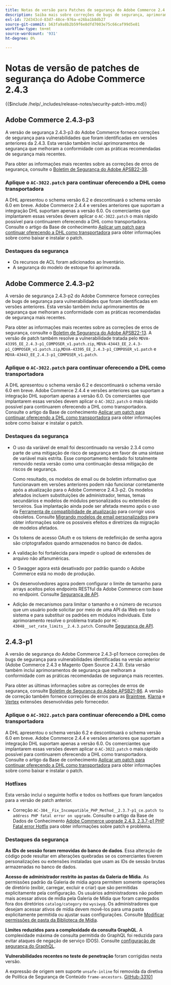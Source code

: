 ```yaml
---
title: Notas de versão para Patches de segurança do Adobe Commerce 2.4.3
description: Saiba mais sobre correções de bugs de segurança, aprimoramentos de segurança e outras atualizações relacionadas à segurança incluídas nas versões de patch de segurança para o Adobe Commerce versão 2.4.3.
exl-id: 72d343cd-83d7-48ce-976a-e26ba1b8db27
source-git-commit: b63fa9a8b2b59f6e8dfd7003e75c66caf99d5e81
workflow-type: tm+mt
source-wordcount: '931'
ht-degree: 0%

---
```



# Notas de versão de patches de segurança do Adobe Commerce 2.4.3

{{$include /help/_includes/release-notes/security-patch-intro.md}}

## Adobe Commerce 2.4.3-p3

A versão de segurança 2.4.3-p3 do Adobe Commerce fornece correções de segurança para vulnerabilidades que foram identificadas em versões anteriores da 2.4.3. Esta versão também inclui aprimoramentos de segurança que melhoram a conformidade com as práticas recomendadas de segurança mais recentes.

Para obter as informações mais recentes sobre as correções de erros de segurança, consulte o [Boletim de Segurança do Adobe APSB22-38](https://helpx.adobe.com/security/products/magento/apsb22-38.html).

### Aplique o `AC-3022.patch` para continuar oferecendo a DHL como transportadora

A DHL apresentou o schema versão 6.2 e descontinuará o schema versão 6.0 em breve. Adobe Commerce 2.4.4 e versões anteriores que suportam a integração DHL suportam apenas a versão 6.0. Os comerciantes que implantarem essas versões devem aplicar o `AC-3022.patch` o mais rápido possível para continuarem oferecendo a DHL como transportadora. Consulte o artigo da Base de conhecimento [Aplicar um patch para continuar oferecendo a DHL como transportadora](https://support.magento.com/hc/en-us/articles/7707818131597-Apply-a-patch-to-continue-offering-DHL-as-shipping-carrier) para obter informações sobre como baixar e instalar o patch.

### Destaques da segurança

* Os recursos de ACL foram adicionados ao Inventário.
* A segurança do modelo de estoque foi aprimorada.

## Adobe Commerce 2.4.3-p2

A versão de segurança 2.4.3-p2 do Adobe Commerce fornece correções de bugs de segurança para vulnerabilidades que foram identificadas em versões anteriores. Esta versão também inclui aprimoramentos de segurança que melhoram a conformidade com as práticas recomendadas de segurança mais recentes.

Para obter as informações mais recentes sobre as correções de erros de segurança, consulte o [Boletim de Segurança do Adobe APSB22-13](https://helpx.adobe.com/security/products/magento/apsb22-13.html).  A versão de patch também resolve a vulnerabilidade tratada pelo `MDVA-43395_EE_2.4.3-p1_COMPOSER_v1.patch.zip`, `MDVA-43443_EE_2.4.3-p1_COMPOSER_v1.patch.zip`,`MDVA-43395_EE_2.4.3-p1_COMPOSER_v1.patch` e `MDVA-43443_EE_2.4.3-p1_COMPOSER_v1.patch`.


### Aplique o `AC-3022.patch` para continuar oferecendo a DHL como transportadora

A DHL apresentou o schema versão 6.2 e descontinuará o schema versão 6.0 em breve. Adobe Commerce 2.4.4 e versões anteriores que suportam a integração DHL suportam apenas a versão 6.0. Os comerciantes que implantarem essas versões devem aplicar o `AC-3022.patch` o mais rápido possível para continuarem oferecendo a DHL como transportadora. Consulte o artigo da Base de conhecimento [Aplicar um patch para continuar oferecendo a DHL como transportadora](https://support.magento.com/hc/en-us/articles/7707818131597-Apply-a-patch-to-continue-offering-DHL-as-shipping-carrier) para obter informações sobre como baixar e instalar o patch.

### Destaques da segurança

* O uso da variável de email foi descontinuado na versão 2.3.4 como parte de uma mitigação de risco de segurança em favor de uma sintaxe de variável mais estrita. Esse comportamento herdado foi totalmente removido nesta versão como uma continuação dessa mitigação de riscos de segurança.

  Como resultado, os modelos de email ou de boletim informativo que funcionavam em versões anteriores podem não funcionar corretamente após a atualização para o Adobe Commerce 2.4.3-p2. Os modelos afetados incluem substituições de administrador, temas, temas secundários e modelos de módulos personalizados ou extensões de terceiros. Sua implantação ainda pode ser afetada mesmo após o uso da [Ferramenta de compatibilidade de atualização](https://experienceleague.adobe.com/docs/commerce-operations/upgrade-guide/upgrade-compatibility-tool/overview.html?lang=en) para corrigir usos obsoletos. Consulte [Migrando modelos de email personalizados](https://developer.adobe.com/commerce/frontend-core/guide/templates/email-migration/) para obter informações sobre os possíveis efeitos e diretrizes da migração de modelos afetados.

* Os tokens de acesso OAuth e os tokens de redefinição de senha agora são criptografados quando armazenados no banco de dados. <!-- AC-520 1323-->

* A validação foi fortalecida para impedir o upload de extensões de arquivo não alfanuméricas. <!-- AC-479-->

* O Swagger agora está desativado por padrão quando o Adobe Commerce está no modo de produção. <!-- AC-1450-->

* Os desenvolvedores agora podem configurar o limite de tamanho para arrays aceitos pelos endpoints RESTful da Adobe Commerce com base no endpoint. Consulte [Segurança de API](https://developer.adobe.com/commerce/webapi/get-started/api-security/). <!-- AC-465-->

* Adição de mecanismos para limitar o tamanho e o número de recursos que um usuário pode solicitar por meio de uma API da Web em todo o sistema e para substituir os padrões em módulos individuais. Este aprimoramento resolve o problema tratado por `MC-43048__set_rate_limits__2.4.3.patch`. Consulte [Segurança de API](https://developer.adobe.com/commerce/webapi/get-started/api-security/). <!-- AC-1120-->


## 2.4.3-p1

A versão de segurança do Adobe Commerce 2.4.3-p1 fornece correções de bugs de segurança para vulnerabilidades identificadas na versão anterior (Adobe Commerce 2.4.3 e Magento Open Source 2.4.3). Esta versão também inclui aprimoramentos de segurança que melhoram a conformidade com as práticas recomendadas de segurança mais recentes.


Para obter as últimas informações sobre as correções de erros de segurança, consulte [Boletim de Segurança do Adobe APSB21-86](https://helpx.adobe.com/security/products/magento/apsb21-86.html). A versão de correção também fornece correções de erros para as [Braintree](https://experienceleague.adobe.com/docs/commerce-admin/stores-sales/payments/braintree.html), [Klarna](https://marketplace.magento.com/klarna-m2-klarna.html) e [Vertex](https://marketplace.magento.com/vertexinc-vertex-tax-module.html) extensões desenvolvidas pelo fornecedor.

### Aplique o `AC-3022.patch` para continuar oferecendo a DHL como transportadora

A DHL apresentou o schema versão 6.2 e descontinuará o schema versão 6.0 em breve. Adobe Commerce 2.4.4 e versões anteriores que suportam a integração DHL suportam apenas a versão 6.0. Os comerciantes que implantarem essas versões devem aplicar o `AC-3022.patch` o mais rápido possível para continuarem oferecendo a DHL como transportadora. Consulte o artigo da Base de conhecimento [Aplicar um patch para continuar oferecendo a DHL como transportadora](https://support.magento.com/hc/en-us/articles/7707818131597-Apply-a-patch-to-continue-offering-DHL-as-shipping-carrier) para obter informações sobre como baixar e instalar o patch.

### Hotfixes

Esta versão inclui o seguinte hotfix e todos os hotfixes que foram lançados para a versão de patch anterior.

* Correção `AC-384__Fix_Incompatible_PHP_Method__2.3.7-p1_ce.patch to address PHP fatal error on upgrade`. Consulte o artigo da Base de Dados de Conhecimento [Adobe Commerce upgrade 2.4.3, 2.3.7-p1 PHP Fatal error Hotfix](https://support.magento.com/hc/en-us/articles/4408021533069-Adobe-Commerce-upgrade-2-4-3-2-3-7-p1-PHP-Fatal-error-Hotfix) para obter informações sobre patch e problema.

### Destaques da segurança

**As IDs de sessão foram removidas do banco de dados**. Essa alteração de código pode resultar em alterações quebradas se os comerciantes tiverem personalizações ou extensões instaladas que usam as IDs de sessão brutas armazenadas no banco de dados. <!-- MC-40976-->

**Acesso de administrador restrito às pastas da Galeria de Mídia**. As permissões padrão da Galeria de mídia agora permitem somente operações de diretório (exibir, carregar, excluir e criar) que são permitidas explicitamente pela configuração. Os usuários administradores não podem mais acessar ativos de mídia pela Galeria de Mídia que foram carregados fora dos diretórios `catalog/category` ou `wysiwyg`. Os administradores que desejam acessar ativos de mídia devem movê-los para uma pasta explicitamente permitida ou ajustar suas configurações. Consulte [Modificar permissões de pasta da Biblioteca de Mídia](https://developer.adobe.com/commerce/php/tutorials/backend/modify-image-library-permissions/). <!-- B2B-1897-->

**Limites reduzidos para a complexidade da consulta GraphQL**. A complexidade máxima de consulta permitida do GraphQL foi reduzida para evitar ataques de negação de serviço (DOS). Consulte [configuração de segurança do GraphQL](https://developer.adobe.com/commerce/webapi/graphql/usage/security-configuration/). <!-- PWA-1700-->

**Vulnerabilidades recentes no teste de penetração** foram corrigidas nesta versão. <!-- MC-42431-->

A expressão de origem sem suporte `unsafe-inline` foi removida da diretiva de Política de Segurança de Conteúdo `frame-ancestors`. [GitHub-33101](https://github.com/magento/magento2/issues/33101)<!-- MC-42632-->
